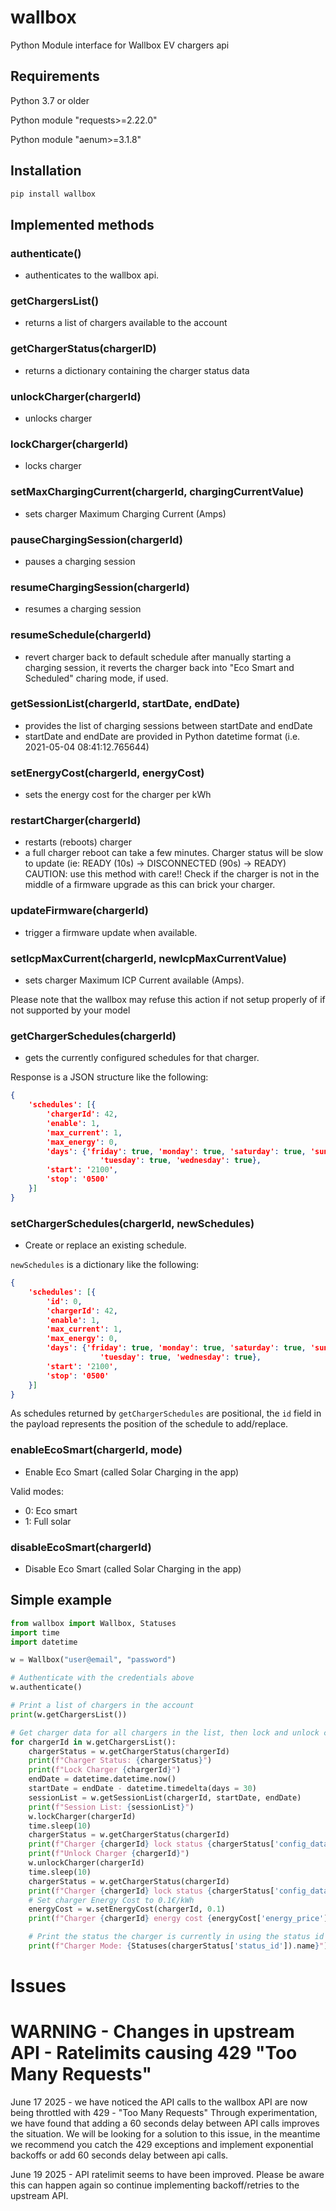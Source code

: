 # wallbox

Python Module interface for Wallbox EV chargers api

## Requirements

Python 3.7 or older

Python module "requests>=2.22.0"

Python module "aenum>=3.1.8"

## Installation

```python
pip install wallbox
```

## Implemented methods

### authenticate()

- authenticates to the wallbox api.

### getChargersList()

- returns a list of chargers available to the account

### getChargerStatus(chargerID)

- returns a dictionary containing the charger status data

### unlockCharger(chargerId)

- unlocks charger

### lockCharger(chargerId)

- locks charger

### setMaxChargingCurrent(chargerId, chargingCurrentValue)

- sets charger Maximum Charging Current (Amps)

### pauseChargingSession(chargerId)

- pauses a charging session

### resumeChargingSession(chargerId)

- resumes a charging session

### resumeSchedule(chargerId)

- revert charger back to default schedule after manually starting a charging session, it reverts the charger back into "Eco Smart and Scheduled" charing mode, if used.

### getSessionList(chargerId, startDate, endDate)

- provides the list of charging sessions between startDate and endDate
- startDate and endDate are provided in Python datetime format (i.e. 2021-05-04 08:41:12.765644)

### setEnergyCost(chargerId, energyCost)

- sets the energy cost for the charger per kWh

### restartCharger(chargerId)

- restarts (reboots) charger
- a full charger reboot can take a few minutes. Charger status will be slow to update (ie: READY (10s) -> DISCONNECTED (90s) -> READY)
CAUTION: use this method with care!! Check if the charger is not in the middle of a firmware upgrade as this can brick your charger. 

### updateFirmware(chargerId)

- trigger a firmware update when available.

### setIcpMaxCurrent(chargerId, newIcpMaxCurrentValue)

- sets charger Maximum ICP Current available (Amps).

Please note that the wallbox may refuse this action if not setup properly of if not supported by your model


### getChargerSchedules(chargerId)

- gets the currently configured schedules for that charger. 

Response is a JSON structure like the following:

```json
{
    'schedules': [{
        'chargerId': 42,
        'enable': 1,
        'max_current': 1,
        'max_energy': 0,
        'days': {'friday': true, 'monday': true, 'saturday': true, 'sunday': true, 'thursday': true,
                    'tuesday': true, 'wednesday': true},
        'start': '2100',
        'stop': '0500'
    }]
}
```

### setChargerSchedules(chargerId, newSchedules)

- Create or replace an existing schedule. 

`newSchedules` is a dictionary like the following:

```json
{
    'schedules': [{
        'id': 0,
        'chargerId': 42,
        'enable': 1,
        'max_current': 1,
        'max_energy': 0,
        'days': {'friday': true, 'monday': true, 'saturday': true, 'sunday': true, 'thursday': true,
                    'tuesday': true, 'wednesday': true},
        'start': '2100',
        'stop': '0500'
    }]
}
```

As schedules returned by `getChargerSchedules` are positional, the `id` field in the payload represents the position of the schedule to add/replace.

### enableEcoSmart(chargerId, mode)

- Enable Eco Smart (called Solar Charging in the app)

Valid modes:
- 0: Eco smart
- 1: Full solar

### disableEcoSmart(chargerId)

- Disable Eco Smart (called Solar Charging in the app)


## Simple example

```python
from wallbox import Wallbox, Statuses
import time
import datetime

w = Wallbox("user@email", "password")

# Authenticate with the credentials above
w.authenticate()

# Print a list of chargers in the account
print(w.getChargersList())

# Get charger data for all chargers in the list, then lock and unlock chargers
for chargerId in w.getChargersList():
    chargerStatus = w.getChargerStatus(chargerId)
    print(f"Charger Status: {chargerStatus}")
    print(f"Lock Charger {chargerId}")
    endDate = datetime.datetime.now()
    startDate = endDate - datetime.timedelta(days = 30)
    sessionList = w.getSessionList(chargerId, startDate, endDate)
    print(f"Session List: {sessionList}")
    w.lockCharger(chargerId)
    time.sleep(10)
    chargerStatus = w.getChargerStatus(chargerId)
    print(f"Charger {chargerId} lock status {chargerStatus['config_data']['locked']}")
    print(f"Unlock Charger {chargerId}")
    w.unlockCharger(chargerId)
    time.sleep(10)
    chargerStatus = w.getChargerStatus(chargerId)
    print(f"Charger {chargerId} lock status {chargerStatus['config_data']['locked']}")
    # Set charger Energy Cost to 0.1€/kWh
    energyCost = w.setEnergyCost(chargerId, 0.1)
    print(f"Charger {chargerId} energy cost {energyCost['energy_price']} {energyCost['currency']['symbol']}")

    # Print the status the charger is currently in using the status id
    print(f"Charger Mode: {Statuses(chargerStatus['status_id']).name}")
```

# Issues

# WARNING - Changes in upstream API - Ratelimits causing 429 "Too Many Requests"

June 17 2025 - we have noticed the API calls to the wallbox API are now being throttled with 429 - "Too Many Requests"
Through experimentation, we have found that adding a 60 seconds delay between API calls improves the situation.
We will be looking for a solution to this issue, in the meantime we recommend you catch the 429 exceptions and implement exponential backoffs or add 60 seconds delay between api calls.

June 19 2025 - API ratelimit seems to have been improved. Please be aware this can happen again so continue implementing backoff/retries to the upstream API.
